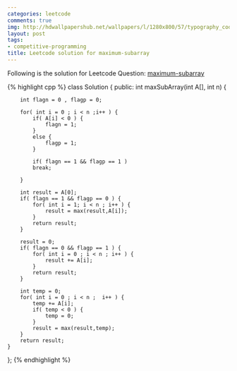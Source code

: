 ```yaml
---
categories: leetcode
comments: true
img: http://hdwallpapershub.net/wallpapers/l/1280x800/57/typography_code_javascript_black_background_programmer_syntax_1280x800_56614.jpg
layout: post
tags:
- competitive-programming
title: Leetcode solution for maximum-subarray
---
```


Following is the solution for Leetcode Question: [maximum-subarray](https://leetcode.com/problems/maximum-subarray/)

{% highlight cpp %}
class Solution {
public:
    int maxSubArray(int A[], int n) {
        
        int flagn = 0 , flagp = 0;
        
        for( int i = 0 ; i < n ;i++ ) {
            if( A[i] < 0 ) {
                flagn = 1;
            }
            else {
                flagp = 1;
            }
            
            if( flagn == 1 && flagp == 1 )
            break;
            
        }
        
        int result = A[0];
        if( flagn == 1 && flagp == 0 ) {
            for( int i = 1; i < n ; i++ ) {
                result = max(result,A[i]);
            }
            return result;
        }
        
        result = 0;
        if( flagn == 0 && flagp == 1 ) {
            for( int i = 0 ; i < n ; i++ ) {
                result += A[i];
            }
            return result;
        }
        
        int temp = 0;
        for( int i = 0 ; i < n ;  i++ ) {
            temp += A[i];
            if( temp < 0 ) {
                temp = 0;
            }
            result = max(result,temp);
        }
        return result;
    }
};
{% endhighlight %}